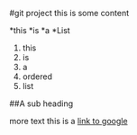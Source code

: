 #git project
this is some content

*this
*is
*a
*List

1. this
2. is 
3. a
4. ordered
5. list

##A sub heading

more text this is a [link to google](http:www.google.com)
